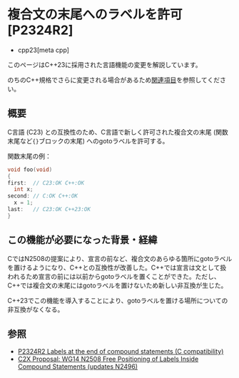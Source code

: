 # 複合文の末尾へのラベルを許可 [P2324R2]
* cpp23[meta cpp]

<!-- start lang caution -->

このページはC++23に採用された言語機能の変更を解説しています。

のちのC++規格でさらに変更される場合があるため[関連項目](#relative-page)を参照してください。

<!-- last lang caution -->

## 概要
C言語 (C23) との互換性のため、C言語で新しく許可された複合文の末尾 (関数末尾など`{}`ブロックの末尾) へのgotoラベルを許可する。

関数末尾の例：

```cpp
void foo(void)
{
first:  // C23:OK C++:OK
  int x;
second: // C:OK C++:OK
  x = 1;
last:   // C23:OK C++23:OK
}
```


## この機能が必要になった背景・経緯
CではN2508の提案により、宣言の前など、複合文のあらゆる箇所にgotoラベルを置けるようになり、C++との互換性が改善した。C++では宣言は文として扱われるため宣言の前には以前からgotoラベルを置くことができた。ただし、C++では複合文の末尾にはgotoラベルを置けないため新しい非互換が生じた。

C++23でこの機能を導入することにより、gotoラベルを置ける場所についての非互換がなくなる。


## 参照
- [P2324R2 Labels at the end of compound statements (C compatibility)](https://www.open-std.org/jtc1/sc22/wg21/docs/papers/2022/p2324r2.pdf)
- [C2X Proposal: WG14 N2508 Free Positioning of Labels Inside Compound Statements (updates N2496)](https://www.open-std.org/jtc1/sc22/wg14/www/docs/n2508.pdf)